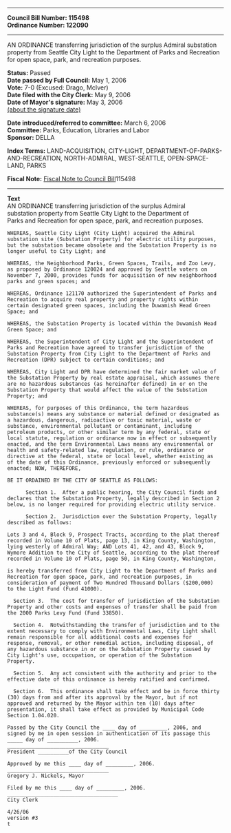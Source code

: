* * * * *  
  
**Council Bill Number: [](#h0)[](#h2)115498**   
**Ordinance Number: 122090**  
  
* * * * *  
  
AN ORDINANCE transferring jurisdiction of the surplus Admiral substation property from Seattle City Light to the Department of Parks and Recreation for open space, park, and recreation purposes.  
  
**Status:** Passed   
**Date passed by Full Council:** May 1, 2006   
**Vote:** 7-0 (Excused: Drago, McIver)   
**Date filed with the City Clerk:** May 9, 2006   
**Date of Mayor's signature:** May 3, 2006   
[(about the signature date)](/~public/approvaldate.htm)   
  
  
**Date introduced/referred to committee:** March 6, 2006   
**Committee:** Parks, Education, Libraries and Labor   
**Sponsor:** DELLA   
  
**Index Terms:** LAND-ACQUISITION, CITY-LIGHT, DEPARTMENT-OF-PARKS-AND-RECREATION, NORTH-ADMIRAL, WEST-SEATTLE, OPEN-SPACE-LAND, PARKS  
  
**Fiscal Note:** [Fiscal Note to Council Bill](http://clerk.seattle.gov/~public/fnote/115498.htm)[](#h1)[](#h3)115498  
  
* * * * *  
  
**Text**  
    AN ORDINANCE transferring jurisdiction of the surplus Admiral  
    substation property from Seattle City Light to the Department of  
    Parks and Recreation for open space, park, and recreation purposes.  
  
    WHEREAS, Seattle City Light (City Light) acquired the Admiral  
    substation site (Substation Property) for electric utility purposes,  
    but the substation became obsolete and the Substation Property is no  
    longer useful to City Light; and  
  
    WHEREAS, the Neighborhood Parks, Green Spaces, Trails, and Zoo Levy,  
    as proposed by Ordinance 120024 and approved by Seattle voters on  
    November 7, 2000, provides funds for acquisition of new neighborhood  
    parks and green spaces; and  
  
    WHEREAS, Ordinance 121170 authorized the Superintendent of Parks and  
    Recreation to acquire real property and property rights within  
    certain designated green spaces, including the Duwamish Head Green  
    Space; and  
  
    WHEREAS, the Substation Property is located within the Duwamish Head  
    Green Space; and  
  
    WHEREAS, the Superintendent of City Light and the Superintendent of  
    Parks and Recreation have agreed to transfer jurisdiction of the  
    Substation Property from City Light to the Department of Parks and  
    Recreation (DPR) subject to certain conditions; and  
  
    WHEREAS, City Light and DPR have determined the fair market value of  
    the Substation Property by real estate appraisal, which assumes there  
    are no hazardous substances (as hereinafter defined) in or on the  
    Substation Property that would affect the value of the Substation  
    Property; and  
  
    WHEREAS, for purposes of this Ordinance, the term hazardous  
    substance(s) means any substance or material defined or designated as  
    a hazardous, dangerous, radioactive or toxic material, waste or  
    substance, environmental pollutant or contaminant, including  
    petroleum products, or other similar term by any federal, state or  
    local statute, regulation or ordinance now in effect or subsequently  
    enacted, and the term Environmental Laws means any environmental or  
    health and safety-related law, regulation, or rule, ordinance or  
    directive at the federal, state or local level, whether existing as  
    of the date of this Ordinance, previously enforced or subsequently  
    enacted; NOW, THEREFORE,  
  
    BE IT ORDAINED BY THE CITY OF SEATTLE AS FOLLOWS:  
  
          Section 1.  After a public hearing, the City Council finds and  
    declares that the Substation Property, legally described in Section 2  
    below, is no longer required for providing electric utility service.  
  
          Section 2.  Jurisdiction over the Substation Property, legally  
    described as follows:  
  
    Lots 3 and 4, Block 9, Prospect Tracts, according to the plat thereof  
    recorded in Volume 10 of Plats, page 13, in King County, Washington,  
    lying westerly of Admiral Way; AND Lots 41, 42, and 43, Block 9,  
    Wymore Addition to the City of Seattle, according to the plat thereof  
    recorded in Volume 10 of Plats, page 50, in King County, Washington,  
  
    is hereby transferred from City Light to the Department of Parks and  
    Recreation for open space, park, and recreation purposes, in  
    consideration of payment of Two Hundred Thousand Dollars ($200,000)  
    to the Light Fund (Fund 41000).  
  
      Section 3.  The cost for transfer of jurisdiction of the Substation  
    Property and other costs and expenses of transfer shall be paid from  
    the 2000 Parks Levy Fund (Fund 33850).  
  
      Section 4.  Notwithstanding the transfer of jurisdiction and to the  
    extent necessary to comply with Environmental Laws, City Light shall  
    remain responsible for all additional costs and expenses for  
    response, removal, or other remedial action, including disposal, of  
    any hazardous substance in or on the Substation Property caused by  
    City Light's use, occupation, or operation of the Substation  
    Property.  
  
      Section 5.  Any act consistent with the authority and prior to the  
    effective date of this ordinance is hereby ratified and confirmed.  
  
      Section 6.  This ordinance shall take effect and be in force thirty  
    (30) days from and after its approval by the Mayor, but if not  
    approved and returned by the Mayor within ten (10) days after  
    presentation, it shall take effect as provided by Municipal Code  
    Section 1.04.020.  
  
    Passed by the City Council the ____ day of _________, 2006, and  
    signed by me in open session in authentication of its passage this  
    _____ day of __________, 2006.  
    _________________________________  
    President __________of the City Council  
  
    Approved by me this ____ day of _________, 2006.  
    _________________________________  
    Gregory J. Nickels, Mayor  
  
    Filed by me this ____ day of _________, 2006.  
    ____________________________________  
    City Clerk  
  
    4/26/06  
    version #3  
    t  
